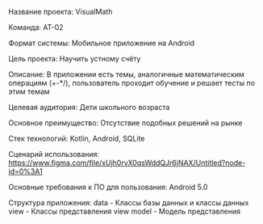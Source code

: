 Название проекта: VisualMath

Команда: АТ-02

Формат системы: Мобильное приложение на Android

Цель проекта:
Научить устному счёту

Описание:
В приложении есть темы, аналогичные математическим операциям (+-*/), пользователь проходит обучение и решает тесты по этим темам

Целевая аудитория:
Дети школьного возраста

Основное преимущество:
Отсутствие подобных решений на рынке

Стек технологий: Kotlin, Android, SQLite

Сценарий использования:
https://www.figma.com/file/xUjh0rvX0qsWddQJr6jNAX/Untitled?node-id=0%3A1

Основные требования к ПО для пользования:
Android 5.0

Структура приложения:
data - Классы базы данных и классы данных
view - Классы представления
view model - Модель представления
